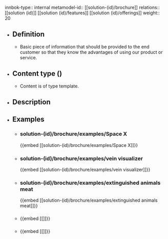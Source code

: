 innbok-type:: internal
metamodel-id:: [[solution-(id)/brochure]]
relations:: [[solution (id)]] [[solution (id)/features]] [[solution (id)/offerings]]
weight:: 20

- ## Definition
  - Basic piece of information that should be provided to the end customer so that they know the advantages of using our product or service.
- ## Content type ()
  - Content is of type template.
  
- ## Description
- ## Examples
  - ### solution-(id)/brochure/examples/Space X
    {{embed [[solution-(id)/brochure/examples/Space X]]}}
  - ### solution-(id)/brochure/examples/vein visualizer
    {{embed [[solution-(id)/brochure/examples/vein visualizer]]}}
  - ### solution-(id)/brochure/examples/extinguished animals meat
    {{embed [[solution-(id)/brochure/examples/extinguished animals meat]]}}
  - ### 
    {{embed [[]]}}
  - ### 
    {{embed [[]]}}
  

